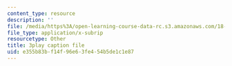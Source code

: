 ```yaml
---
content_type: resource
description: ''
file: /media/https%3A/open-learning-course-data-rc.s3.amazonaws.com/18-s997-introduction-to-matlab-programming-fall-2011/e355b83bf14f96e63fe454b5de1c1e87_OisFNNzz3xQ.srt
file_type: application/x-subrip
resourcetype: Other
title: 3play caption file
uid: e355b83b-f14f-96e6-3fe4-54b5de1c1e87
---
```

